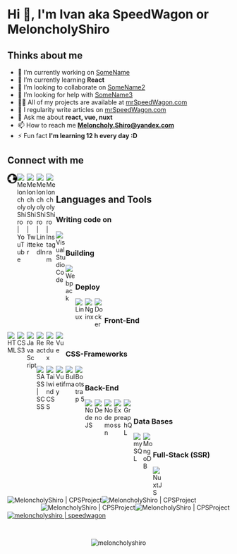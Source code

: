 # Hi 👋, I'm Ivan aka SpeedWagon or MeloncholyShiro

## Thinks about me

-   🔭 I’m currently working on [SomeName](https://github.com/MeloncholyShiro)
-   🌱 I’m currently learning **React**
-   👯 I’m looking to collaborate on [SomeName2](https://github.com/MeloncholyShiro)
-   🤔 I’m looking for help with [SomeName3](https://github.com/MeloncholyShiro)
-   👨‍💻 All of my projects are available at [mrSpeedWagon.com](mrSpeedWagon.com)
-   📝 I regularity write articles on [mrSpeedWagon.com](mrSpeedWagon.com)
-   💬 Ask me about **react, vue, nuxt**
-   📫 How to reach me **Meloncholy.Shiro@yandex.com**
-   ⚡ Fun fact **I'm learning 12 h every day :D**

## Connect with me

[<img align="left" alt="MeloncholyShiro | Website" width="22px" src="https://raw.githubusercontent.com/iconic/open-iconic/master/svg/globe.svg" />][website]
[<img align="left" alt="MeloncholyShiro | YouTube" width="22px" src="https://cdn.jsdelivr.net/npm/simple-icons@v3/icons/youtube.svg" />][youtube]
[<img align="left" alt="MeloncholyShiro | Twitter" width="22px" src="https://cdn.jsdelivr.net/npm/simple-icons@v3/icons/twitter.svg" />][twitter]
[<img align="left" alt="MeloncholyShiro | LinkedIn" width="22px" src="https://cdn.jsdelivr.net/npm/simple-icons@v3/icons/linkedin.svg" />][linkedin]
[<img align="left" alt="MeloncholyShiro | Instagram" width="22px" src="https://cdn.jsdelivr.net/npm/simple-icons@v3/icons/instagram.svg" />][instagram]

<br />

## Languages and Tools

### Writing code on

[<img align="left" alt="Visual Studio Code" width="22px" src="https://cdn.jsdelivr.net/npm/simple-icons@v3/icons/visualstudiocode.svg" />][#]

<br />

### Building

[<img align="left" alt="Webpack" width="22px" src="https://cdn.jsdelivr.net/npm/simple-icons@v3/icons/webpack.svg" />][#]

<br />

### Deploy

[<img align="left" alt="Linux" width="22px" src="https://cdn.jsdelivr.net/npm/simple-icons@v3/icons/linux.svg" />][#]
[<img align="left" alt="Nginx" width="22px" src="https://cdn.jsdelivr.net/npm/simple-icons@v3/icons/nginx.svg" />][#]
[<img align="left" alt="Docker" width="22px" src="https://cdn.jsdelivr.net/npm/simple-icons@v3/icons/docker.svg" />][#]

<br />

### Front-End

[<img align="left" alt="HTML" width="22px" src="https://cdn.jsdelivr.net/npm/simple-icons@v3/icons/html5.svg" />][#]
[<img align="left" alt="CSS3" width="22px" src="https://cdn.jsdelivr.net/npm/simple-icons@v3/icons/css3.svg" />][#]
[<img align="left" alt="JavaScript" width="22px" src="https://cdn.jsdelivr.net/npm/simple-icons@v3/icons/javascript.svg" />][#]
[<img align="left" alt="React" width="22px" src="https://cdn.jsdelivr.net/npm/simple-icons@v3/icons/react.svg" />][#]
[<img align="left" alt="Redux" width="22px" src="https://cdn.jsdelivr.net/npm/simple-icons@v3/icons/redux.svg" />][#]
[<img align="left" alt="Vue" width="22px" src="https://cdn.jsdelivr.net/npm/simple-icons@v3/icons/vue-dot-js.svg" />][#]

<br />

### CSS-Frameworks

[<img align="left" alt="SASS | SCSS" width="22px" src="https://cdn.jsdelivr.net/npm/simple-icons@v3/icons/sass.svg" />][#]
[<img align="left" alt="Tailwind CSS" width="22px" src="https://cdn.jsdelivr.net/npm/simple-icons@v3/icons/tailwindcss.svg" />][#]
[<img align="left" alt="Vuetify" width="22px" src="https://cdn.jsdelivr.net/npm/simple-icons@v3/icons/vuetify.svg" />][#]
[<img align="left" alt="Bulma" width="22px" src="https://cdn.jsdelivr.net/npm/simple-icons@v3/icons/bulma.svg" />][#]
[<img align="left" alt="Bootstrap 5" width="22px" src="https://cdn.jsdelivr.net/npm/simple-icons@v3/icons/bootstrap.svg" />][#]

<br />

### Back-End

[<img align="left" alt="NodeJS" width="22px" src="https://cdn.jsdelivr.net/npm/simple-icons@v3/icons/node-dot-js.svg" />][#]
[<img align="left" alt="Deno" width="22px" src="https://cdn.jsdelivr.net/npm/simple-icons@v3/icons/deno.svg" />][#]
[<img align="left" alt="Nodemon" width="22px" src="https://cdn.jsdelivr.net/npm/simple-icons@v3/icons/nodemon.svg" />][#]
[<img align="left" alt="Express" width="22px" src="https://devicons.github.io/devicon/devicon.git/icons/express/express-original-wordmark.svg" />][#]
[<img align="left" alt="GraphQL" width="22px" src="https://cdn.jsdelivr.net/npm/simple-icons@v3/icons/graphql.svg" />][#]

<br />

### Data Bases

[<img align="left" alt="mySQL" width="22px" src="https://cdn.jsdelivr.net/npm/simple-icons@v3/icons/mysql.svg" />][#]
[<img align="left" alt="MongoDB" width="22px" src="https://cdn.jsdelivr.net/npm/simple-icons@v3/icons/mongodb.svg" />][#]

<br />

### Full-Stack (SSR)

[<img align="left" alt="NuxtJS" width="22px" src="https://cdn.jsdelivr.net/npm/simple-icons@v3/icons/nuxt-dot-js.svg" />][#]

<br />

<!-- <p align="center">
<a href="https://codepen.io/meloncholyshiro_codepan" target="blank">
<img align="center" src="https://cdn.jsdelivr.net/npm/simple-icons@3.0.1/icons/codepen.svg" alt="meloncholyshiro_codepan" height="20" width="20" />
</a>
<a href="https://dev.to/meloncholyshiro_dev.to" target="blank">
<img align="center" src="https://cdn.jsdelivr.net/npm/simple-icons@3.0.1/icons/dev-dot-to.svg" alt="meloncholyshiro_dev.to" height="20" width="20" />
</a>
<a href="https://twitter.com/meloncholyshiro_twitter" target="blank">
<img align="center" src="https://cdn.jsdelivr.net/npm/simple-icons@3.0.1/icons/twitter.svg" alt="meloncholyshiro_twitter" height="20" width="20" />
</a>
<a href="https://linkedin.com/in/meloncholyshiro_linkedin" target="blank">
<img align="center" src="https://cdn.jsdelivr.net/npm/simple-icons@3.0.1/icons/linkedin.svg" alt="meloncholyshiro_linkedin" height="20" width="20" />
</a>
<a href="https://stackoverflow.com/users/meloncholyshiro_stackoverflow" target="blank">
<img align="center" src="https://cdn.jsdelivr.net/npm/simple-icons@3.0.1/icons/stackoverflow.svg" alt="meloncholyshiro_stackoverflow" height="20" width="20" />
</a>
<a href="https://codesandbox.com/meloncholyshiro_codesanbox" target="blank">
<img align="center" src="https://cdn.jsdelivr.net/npm/simple-icons@3.0.1/icons/codesandbox.svg" alt="meloncholyshiro_codesanbox" height="20" width="20" />
</a>
<a href="https://kaggle.com/meloncholyshiro_kaggle" target="blank">
<img align="center" src="https://cdn.jsdelivr.net/npm/simple-icons@3.0.1/icons/kaggle.svg" alt="meloncholyshiro_kaggle" height="20" width="20" />
</a>
<a href="https://fb.com/meloncholyshiro_facebook" target="blank">
<img align="center" src="https://cdn.jsdelivr.net/npm/simple-icons@3.0.1/icons/facebook.svg" alt="meloncholyshiro_facebook" height="20" width="20" />
</a>
<a href="https://instagram.com/meloncholyshiro_instagram" target="blank">
<img align="center" src="https://cdn.jsdelivr.net/npm/simple-icons@3.0.1/icons/instagram.svg" alt="meloncholyshiro_instagram" height="20" width="20" />
</a>
<a href="https://dribbble.com/meloncholyshiro_dribble" target="blank">
<img align="center" src="https://cdn.jsdelivr.net/npm/simple-icons@3.0.1/icons/dribbble.svg" alt="meloncholyshiro_dribble" height="20" width="20" />
</a>
<a href="https://www.behance.net/meloncholyshiro_behance" target="blank">
<img align="center" src="https://cdn.jsdelivr.net/npm/simple-icons@3.0.1/icons/behance.svg" alt="meloncholyshiro_behance" height="20" width="20" />
</a>
<a href="https://medium.com/@meloncholyshiro_medium" target="blank">
<img align="center" src="https://cdn.jsdelivr.net/npm/simple-icons@3.0.1/icons/medium.svg" alt="@meloncholyshiro_medium" height="20" width="20" />
</a>
<a href="https://www.youtube.com/c/meloncholyshiro_youtube" target="blank">
<img align="center" src="https://cdn.jsdelivr.net/npm/simple-icons@3.0.1/icons/youtube.svg" alt="meloncholyshiro_youtube" height="20" width="20" />
</a>
</p> -->

[<img align="left" alt="MeloncholyShiro | CPSProject" src="https://github-readme-stats.vercel.app/api/pin/?username=meloncholyshiro&repo=cpsproject&show_icons=true&theme=dracula" />][cpsproject]
[<img align="left" alt="MeloncholyShiro | CPSProject" src="https://github-readme-stats.vercel.app/api/pin/?username=meloncholyshiro&repo=cpsproject&show_icons=true&theme=dracula" />][cpsproject]
[<img align="right" alt="MeloncholyShiro | CPSProject" src="https://github-readme-stats.vercel.app/api/pin/?username=meloncholyshiro&repo=cpsproject&show_icons=true&theme=dracula" />][cpsproject]
[<img align="right" alt="MeloncholyShiro | CPSProject" src="https://github-readme-stats.vercel.app/api/pin/?username=meloncholyshiro&repo=cpsproject&show_icons=true&theme=dracula" />][cpsproject]

<br />

[<img align="center" alt="meloncholyshiro | speedwagon" src="https://github-readme-stats.vercel.app/api?username=meloncholyshiro&show_icons=true&theme=dracula" />][cpsproject]

<br />

<!--START_SECTION:waka-->
<!--END_SECTION:waka-->

<p align="center"> <img src="https://komarev.com/ghpvc/?username=meloncholyshiro" alt="meloncholyshiro" /> </p>

[website]: https://meloncholyshiro.github.io
[twitter]: https://twitter.com/
[youtube]: https://youtube.com/
[instagram]: https://instagram.com/
[linkedin]: https://linkedin.com/in/
[#]: https://github.com/MeloncholyShiro
[cpsproject]: https://github.com/meloncholyshiro/cpsproject
